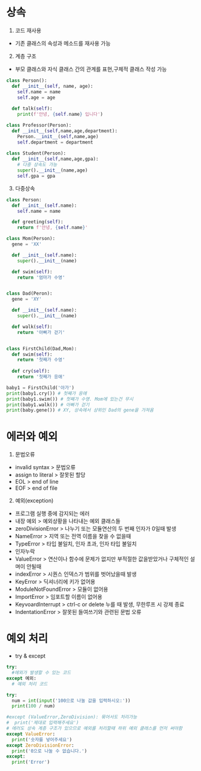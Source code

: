 # 상속
1. 코드 재사용
- 기존 클래스의 속성과 메소드를 재사용 가능
2. 계층 구조
- 부모 클래스와 자식 클래스 간의 관계를 표현,구체적 클래스 작성 가능

```python
class Person():
  def __init__(self, name, age):
    self.name = name
    self.age = age
  
  def talk(self):
    print(f'안녕, {self.name} 입니다')

class Professor(Person):
  def __init__(self,name,age,department):
    Person.__init__(self,name,age)
    self.department = department
  
class Student(Person):
  def __init__(self,name,age,gpa):
    # 다중 상속도 가능
    super().__init__(name,age)
    self.gpa = gpa
```
3. 다중상속
```python
class Person:
  def __init__(self.name):
    self.name = name

  def greeting(self):
    return f'안녕, {self.name}'

class Mom(Person):
  gene = 'XX'

  def __init__(self.name):
    super().__init__(name)

  def swim(self):
    return '엄마가 수영'


class Dad(Peron):
  gene = 'XY'

  def __init__(self.name):
    super().__init__(name)

  def walk(self):
    return '아빠가 걷기'


class FirstChild(Dad,Mom):
  def swim(self):
    return '첫째가 수영'
  
  def cry(self):
    return '첫째가 응애'

baby1 = FirstChild('아가')
print(baby1.cry()) # 첫째가 응애
print(baby1.swim()) # 첫째가 수영. Mom에 있는건 무시
print(baby1.walk()) # 아빠가 걷기
print(baby.gene()) # XY, 상속에서 상위인 Dad의 gene을 가져옴
```

# 에러와 예외
1. 문법오류
- invalid syntax > 문법오류
- assign to literal > 잘못된 할당
- EOL > end of line
- EOF > end of file
2. 예외(exception)
- 프로그램 실행 중에 감지되는 에러
- 내장 예외 > 예외상황을 나타내는 예외 클래스들
- zeroDivisionError > 나누기 또는 모듈연산의 두 번째 인자가 0일때 발생
- NameError > 지역 또는 전역 이름을 찾을 수 없을때
- TypeError > 타입 불일치, 인자 초과, 인자 타입 불일치
- 인자누락
- ValueError > 연산이나 함수에 문제가 없지만 부적절한 값을받았거나 구체적인 설며이 안될때
- indexError > 시퀀스 인덱스가 범위를 벗어났을때 발생
- KeyError > 딕셔너리에 키가 없어용
- ModuleNotFoundError > 모듈이 없어용
- ImportError > 임포트할 이름이 없어용
- KeyvoardInterrupt > ctrl-c or delete 누를 때 발생, 무한루프 시 강제 종료
- IndentationError > 잘못된 들여쓰기와 관련된 문법 오류

# 예외 처리
- try & except
```python
try:
  #에외가 발생할 수 있는 코드
except 예외:
  # 예외 처리 코드
```

```python
try:
  num = int(input('100으로 나눌 값을 입력하시오:'))
  print(100 / num)

#except (ValueError,ZeroDivision): 묶어서도 처리가능
#  print('제대로 입력해주세요')
# 에러도 상속 계층 구조가 있으므로 예외를 처리할때 하위 예외 클래스를 먼저 써야함
except ValueError:
  print('숫자를 넣어주세요')
except ZeroDivisionError:
  print('0으로 나눌 수 없습니다.')
except:
  print('Error')
```